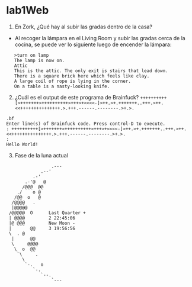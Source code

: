 # lab1Web
1. En Zork, ¿Qué hay al subir las gradas dentro de la casa?
 - Al recoger la lámpara en el Living Room y subir las gradas cerca de la cocina, se puede ver lo siguiente luego de encender la lámpara:
 ```
    >turn on lamp                                                                                                           
    The lamp is now on.                                                                                                     
    Attic                                                                                                                   
    This is the attic. The only exit is stairs that lead down.                                                              
    There is a square brick here which feels like clay.                                                                     
    A large coil of rope is lying in the corner.                                                                           
    On a table is a nasty-looking knife.   
```

2. ¿Cuál es el output de este programa de Brainfuck?
 ``` ++++++++++[>+++++++>++++++++++>+++>+<<<<-]>++.>+.+++++++..+++.>++.<<+++++++++++++++.>.+++.------.--------.>+.>. ```
 
  ```
  .bf
  Enter line(s) of Brainfuck code. Press control-D to execute.
  : ++++++++++[>+++++++>++++++++++>+++>+<<<<-]>++.>+.+++++++..+++.>++.<<+++++++++++++++.>.+++.------.--------.>+.>.
  :
  Hello World!
  ```

3. Fase de la luna actual
```
                 .---
             .--'
          .-'
       .-'@   @
      /@@@  @@
    ./    o @
   /@@  o   @
  /@@@@   .
  |@@@@@
 /@@@@@  O      Last Quarter +
 | @@@@         2 22:45:06
 |@ @@@         New Moon -
 |       @@     3 19:56:56
 \  . @
  |      @@
  \     @@@@
   \  o  @@
    `\     .
      \
       `-.   o
          `-.
             `--.
                 `---
```
